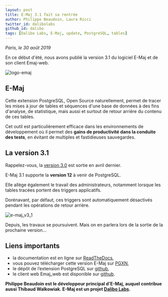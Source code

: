 ```yaml
---
layout: post
title: E-Maj 3.1 fait sa rentrée
author: Philippe Beaudoin, Laura Ricci
twitter_id: dalibolabs
github_id: dalibo
tags: [Dalibo Labs, E-Maj, update, PostgreSQL, tables]
---
```


*Paris, le 30 août 2019*

En ce début d'été, nous avons publié la version 3.1 du logiciel E-Maj et de son client Emaj-web.

<!--MORE-->

![logo-emaj](https://raw.githubusercontent.com/dalibo/blog/gh-pages/img/E-Maj_H_couleur.png)

      
## E-Maj

Cette extension PostgreSQL, Open Source naturellement, permet de tracer les mises à jour de tables et séquences d'une base de données à des fins d'analyse, de statistique, mais aussi et surtout
de retour arrière du contenu de ces tables. 

Cet outil est particulièrement efficace dans les environnements de développement où il permet des **gains de productivité dans la conduite des tests**, en évitant de multiples et fastidieuses sauvegardes.

## La version 3.1

Rappelez-vous, la [version 3.0](https://dali.bo/e-maj_v3) est sortie en avril dernier.

E-Maj 3.1 supporte la **version 12** à venir de PostgreSQL.

Elle allège également le travail des administrateurs, notamment lorsque les tables tracées portent des triggers applicatifs. 

Dorénavant, par défaut, ces triggers sont automatiquement désactivés pendant les opérations de retour arrière.

![e-maj_v3_1](https://raw.githubusercontent.com/dalibo/blog/gh-pages/img/e-maj_v3_1.png)



Depuis, les travaux se poursuivent. Mais on en parlera lors de la sortie de la prochaine version…

  
## Liens importants
    
 * la documentation est en ligne sur [ReadTheDocs](http://emaj.readthedocs.io/fr/latest/),
 * vous pouvez télécharger cette version E-Maj sur [PGXN](http://pgxn.org/dist/e-maj/),
 * le dépôt de l’extension PostgreSQL sur [github](https://github.com/dalibo/emaj),
 * le client web Emaj_web est disponible sur [github](https://github.com/dalibo/emaj_web).

 
 **Philippe Beaudoin est le développeur principal d'E-Maj, auquel contribue aussi Thibaud Walkowiak.
 E-Maj est un projet [Dalibo Labs](https://labs.dalibo.com/).**
